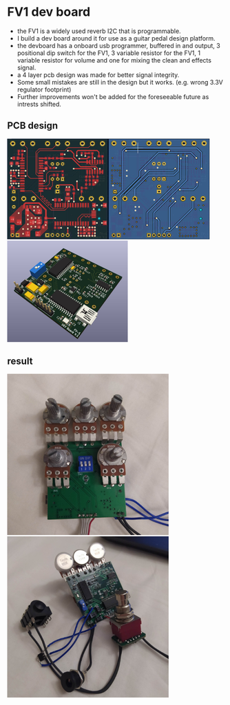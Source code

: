 # FV1 dev board
- the FV1 is a widely used reverb I2C that is programmable.
- I build a dev board around it for use as a guitar pedal design platform.
- the devboard has a onboard usb programmer, buffered in and output, 3 positional dip switch for the FV1, 3 variable resistor for the FV1, 1 variable resistor for volume and one for mixing the clean and effects signal.
- a 4 layer pcb design was made for better signal integrity.
- Some small mistakes are still in the design but it works. (e.g. wrong 3.3V regulator footprint)
- Further improvements won't be added for the foreseeable future as intrests shifted.

## PCB design
<img src="docs/F.jpg" alt="pic" width="235"/><img src="docs/B.jpg" alt="pic" width="235"/><img src="docs/persp1.jpg" alt="pic" width="280"/>

## result
<img src="docs/result1.jpg" alt="pic" width="375"/><img src="docs/result2.jpg" alt="pic" width="375"/>
